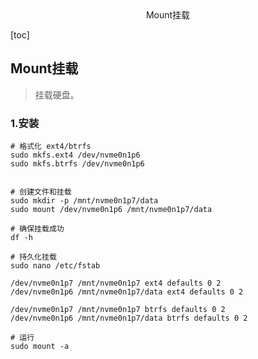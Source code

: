<center>Mount挂载</center>







[toc]









## Mount挂载

> 挂载硬盘。





### 1.安装

```shell
# 格式化 ext4/btrfs
sudo mkfs.ext4 /dev/nvme0n1p6
sudo mkfs.btrfs /dev/nvme0n1p6


# 创建文件和挂载
sudo mkdir -p /mnt/nvme0n1p7/data
sudo mount /dev/nvme0n1p6 /mnt/nvme0n1p7/data

# 确保挂载成功
df -h

# 持久化挂载
sudo nano /etc/fstab

/dev/nvme0n1p7 /mnt/nvme0n1p7 ext4 defaults 0 2
/dev/nvme0n1p6 /mnt/nvme0n1p7/data ext4 defaults 0 2

/dev/nvme0n1p7 /mnt/nvme0n1p7 btrfs defaults 0 2
/dev/nvme0n1p6 /mnt/nvme0n1p7/data btrfs defaults 0 2

# 运行
sudo mount -a

```

